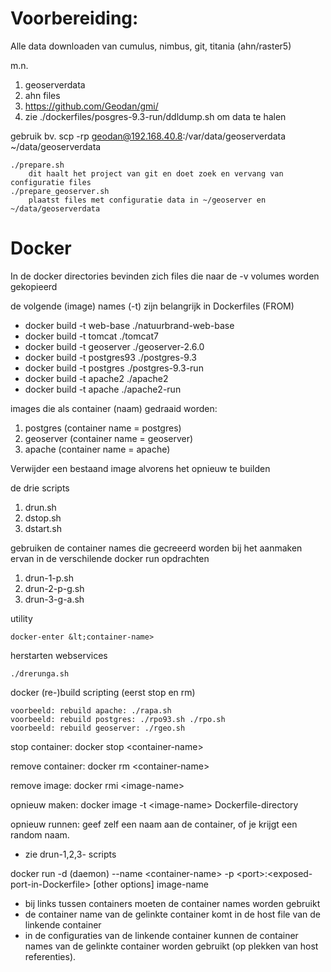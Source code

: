 Voorbereiding:
=============

Alle data downloaden van cumulus, nimbus, git, titania (ahn/raster5)

m.n.

  1. geoserverdata
  2. ahn files
  3. https://github.com/Geodan/gmi/
  4. zie ./dockerfiles/posgres-9.3-run/ddldump.sh om data te halen

gebruik bv. scp -rp geodan@192.168.40.8:/var/data/geoserverdata ~/data/geoserverdata

	./prepare.sh
		dit haalt het project van git en doet zoek en vervang van configuratie files
	./prepare_geoserver.sh
		plaatst files met configuratie data in ~/geoserver en ~/data/geoserverdata


Docker
======

In de docker directories bevinden zich files die naar de -v volumes worden gekopieerd

de volgende (image) names (-t) zijn belangrijk in Dockerfiles (FROM) 

  * docker build -t web-base ./natuurbrand-web-base
  * docker build -t tomcat ./tomcat7
  * docker build -t geoserver ./geoserver-2.6.0
  * docker build -t postgres93 ./postgres-9.3
  * docker build -t postgres ./postgres-9.3-run
  * docker build -t apache2 ./apache2
  * docker build -t apache ./apache2-run

images die als container (naam) gedraaid worden: 
  1. postgres (container name = postgres)
  2. geoserver (container name = geoserver) 
  3. apache (container name = apache)

Verwijder een bestaand image alvorens het opnieuw te builden


de drie scripts 
  1. drun.sh 
  2. dstop.sh 
  3. dstart.sh
 
gebruiken de container names die gecreeerd worden bij het aanmaken ervan in de verschilende docker run opdrachten
  1. drun-1-p.sh
  2. drun-2-p-g.sh
  3. drun-3-g-a.sh

utility

	docker-enter &lt;container-name> 

herstarten webservices

	./drerunga.sh

docker (re-)build scripting (eerst stop en rm)

	voorbeeld: rebuild apache: ./rapa.sh
	voorbeeld: rebuild postgres: ./rpo93.sh ./rpo.sh
	voorbeeld: rebuild geoserver: ./rgeo.sh


stop container:  docker stop &lt;container-name>

remove container:  docker rm &lt;container-name>

remove image:  docker rmi &lt;image-name>

opnieuw maken: docker image -t &lt;image-name> Dockerfile-directory

opnieuw runnen: geef zelf een naam aan de container, of je krijgt een random naam.
* zie drun-1,2,3- scripts

docker run -d (daemon) --name &lt;container-name> -p &lt;port>:&lt;exposed-port-in-Dockerfile> [other options] image-name

 * bij links tussen containers moeten de container names worden gebruikt
 * de container name van de gelinkte container komt in de host file van de linkende container
 * in de configuraties van de linkende container kunnen de container names van de gelinkte container worden gebruikt (op plekken van host referenties).


